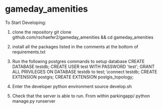 # gameday_amenities

To Start Developing:
1. clone the repository
    git clone github.com/rschaefer2/gameday_amenities && cd gameday_amenities

2. install all the packages listed in the comments at the bottom of requirements.txt

3. Run the following postgres commands to setup database
    CREATE DATABASE testdb;
    CREATE USER test WITH PASSWORD 'test';
    GRANT ALL PRIVILEGES ON DATABASE testdb to test;
    \connect testdb;
    CREATE EXTENSION postgis;
    CREATE EXTENSION postgis_topology;

4. Enter the developer python environment
    source develop.sh

5. Check that the server is able to run. From within parkingapp/
    python manage.py runserver
